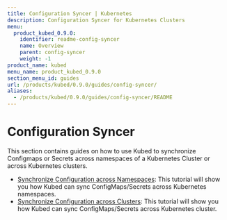 ```yaml
---
title: Configuration Syncer | Kubernetes
description: Configuration Syncer for Kubernetes Clusters
menu:
  product_kubed_0.9.0:
    identifier: readme-config-syncer
    name: Overview
    parent: config-syncer
    weight: -1
product_name: kubed
menu_name: product_kubed_0.9.0
section_menu_id: guides
url: /products/kubed/0.9.0/guides/config-syncer/
aliases:
  - /products/kubed/0.9.0/guides/config-syncer/README
---
```


# Configuration Syncer

This section contains guides on how to use Kubed to synchronize Configmaps or Secrets across namespaces of a Kubernetes Cluster or across Kubernetes clusters.

- [Synchronize Configuration across Namespaces](/products/kubed/0.9.0/guides/config-syncer/intra-cluster): This tutorial will show you how Kubed can sync ConfigMaps/Secrets across Kubernetes namespaces.
- [Synchronize Configuration across Clusters](/products/kubed/0.9.0/guides/config-syncer/inter-cluster): This tutorial will show you how Kubed can sync ConfigMaps/Secrets across Kubernetes cluster.
